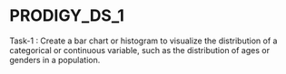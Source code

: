 # PRODIGY_DS_1
Task-1 : Create a bar chart or histogram to visualize the distribution of a categorical or continuous variable, such as the distribution of ages or genders in a population.
